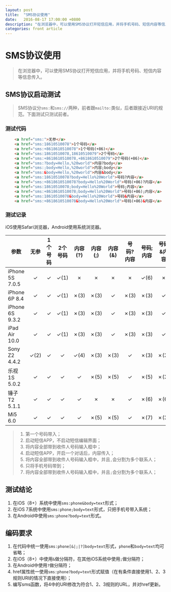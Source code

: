 ```yaml
---
layout: post
title:  "SMS协议使用"
date:   2016-08-17 17:00:00 +0800
description: "在浏览器中，可以使用SMS协议打开短信应用，并将手机号码、短信内容等信息传入。"
categories: front article
---
```


# SMS协议使用

> 在浏览器中，可以使用SMS协议打开短信应用，并将手机号码、短信内容等信息传入。

## SMS协议启动测试
> SMS协议分`sms:`和`sms://`两种，前者跟`mailto:`类似，后者跟接近URI的规范。下面测试只测试前者。

### 测试代码
``` html
    <a href="sms:">无参</a>
    <a href="sms:18610510078">1个号码</a>
    <a href="sms:+8618610510078">1个号码(+86)</a>
    <a href="sms:18610510078,18610510079">2个号码</a>
    <a href="sms:+8618610510078,+8618610510079">2个号码(+86)</a>
    <a href="sms:?body=Hello,%20world">内容?body</a>
    <a href="sms:;body=Hello,%20world">内容;body</a>
    <a href="sms:&body=Hello,%20world">内容&body</a>
    <a href="sms:18610510078?body=Hello%20World">号码?内容</a>
    <a href="sms:+8618610510078?body=Hello%20World">号码(+86)?内容</a>
    <a href="sms:18610510078;body=Hello%20World">号码;内容</a>
    <a href="sms:+8618610510078;body=Hello%20World">号码(+86);内容</a>
    <a href="sms:18610510078&body=Hello%20World">号码&内容</a>
    <a href="sms:+8618610510078&body=Hello%20World">号码(+86)&内容</a>
```

### 测试记录
iOS使用Safari浏览器，Android使用系统浏览器。

| 参数 | 无参 | 1个号码 | 2个号码 | 内容(?)| 内容(;)| 内容(&)| 号码?内容| 号码;内容| 号码&内容|
|-----|:----:|:----:|:-----:|:-----:|:-----:|:------:|:------:|:-------:|:-------:|
| iPhone 5S 7.0.5 | ✓ | ✓ | ✓(1) | ✗ | ✗ | ✗ | ✗ | ✓(6) | ✗ |
| iPhone 6P 8.4 | ✓ | ✓ | ✓(1) | ✗(3) | ✗(3) | ✓ | ✗(3) | ✗(3) | ✓ |
| iPhone 6S  9.3.2 | ✓ | ✓ | ✓(1) | ✗(3) | ✗(3) | ✓ | ✗(3) | ✗(3) | ✓ |
| iPad Air 10.0 | ✓ | ✓ | ✓(1) | ✗(3) | ✗(3) | ✓ | ✗(3) | ✗(3) | ✓ |
| Sony Z2 4.4.2 | ✓(2) | ✓ | ✓ | ✓(4) | ✗(3) | ✗(3) | ✓ | ✗(3) | ✗(3) |
| 乐视1S 5.0.2 | ✓ | ✓ | ✓ | ✓ | ✗(5) | ✗(5) | ✓ | ✗(5) |  ✗(3) |
| 锤子T2 5.1.1 | ✓ | ✓ | ✓ | ✓ | ✗ | ✗ | ✓ | ✗(6) | ✗(6) |
| Mi5 6.0 | ✓ | ✓ | ✓ | ✓ | ✗(5) | ✗(5) | ✓ | ✗(7) | ✗(3) |

> 1. 第一个号码带入；
> 2. 启动短信APP，不启动短信编辑界面；
> 3. 将内容全部带到收件人号码输入框中；
> 4. 启动短信APP，开启一个对话后，内容传入；
> 5. 将内容全部带到收件人号码输入框中，并且`,`会分割为多个联系人；
> 6. 只将手机号码带到；
> 7. 将内容全部带到收件人号码输入框中，并且`;`会分割为多个联系人；

## 测试结论
1. 在iOS（8+）系统中使用`sms:phone&body=text`形式；
2. 在iOS 7系统中使用`sms:phone;body=text`形式，只把手机号带入系统；
3. 在Android中使用`sms:phone?body=text`形式。

## 编码要求
1. 在代码中统一使用`sms:phone[&|;|?]body=text`形式，`phone`和`body=text`均可省略；
2. 在iOS（8+）中使用`&`做分隔符，在其他iOS系统中使用`;`做分隔符；
3. 在Android中使用`?`做分隔符；
4. href属性统一使用`sms:phone?body=text`形式赋值（在有条件直接使用1、2、3规则URI的情况下直接使用）；
5. 编写sms函数，将4中的URI修改为符合1、2、3规则的URL，并对href更新。
